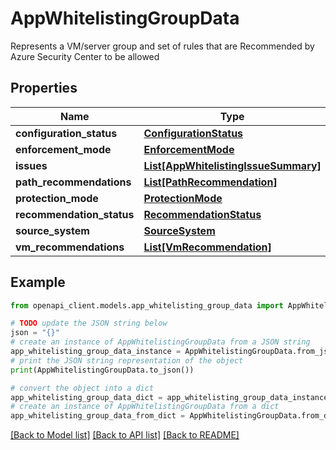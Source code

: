 # AppWhitelistingGroupData

Represents a VM/server group and set of rules that are Recommended by Azure Security Center to be allowed

## Properties

Name | Type | Description | Notes
------------ | ------------- | ------------- | -------------
**configuration_status** | [**ConfigurationStatus**](ConfigurationStatus.md) |  | [optional] 
**enforcement_mode** | [**EnforcementMode**](EnforcementMode.md) |  | [optional] 
**issues** | [**List[AppWhitelistingIssueSummary]**](AppWhitelistingIssueSummary.md) |  | [optional] 
**path_recommendations** | [**List[PathRecommendation]**](PathRecommendation.md) |  | [optional] 
**protection_mode** | [**ProtectionMode**](ProtectionMode.md) |  | [optional] 
**recommendation_status** | [**RecommendationStatus**](RecommendationStatus.md) |  | [optional] 
**source_system** | [**SourceSystem**](SourceSystem.md) |  | [optional] 
**vm_recommendations** | [**List[VmRecommendation]**](VmRecommendation.md) |  | [optional] 

## Example

```python
from openapi_client.models.app_whitelisting_group_data import AppWhitelistingGroupData

# TODO update the JSON string below
json = "{}"
# create an instance of AppWhitelistingGroupData from a JSON string
app_whitelisting_group_data_instance = AppWhitelistingGroupData.from_json(json)
# print the JSON string representation of the object
print(AppWhitelistingGroupData.to_json())

# convert the object into a dict
app_whitelisting_group_data_dict = app_whitelisting_group_data_instance.to_dict()
# create an instance of AppWhitelistingGroupData from a dict
app_whitelisting_group_data_from_dict = AppWhitelistingGroupData.from_dict(app_whitelisting_group_data_dict)
```
[[Back to Model list]](../README.md#documentation-for-models) [[Back to API list]](../README.md#documentation-for-api-endpoints) [[Back to README]](../README.md)


